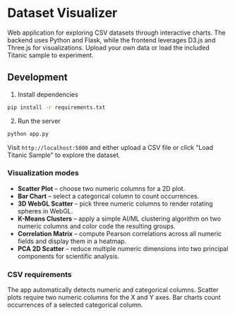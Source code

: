 
# Dataset Visualizer

Web application for exploring CSV datasets through interactive charts. The backend uses Python and Flask, while the frontend leverages D3.js and Three.js for visualizations. Upload your own data or load the included Titanic sample to experiment.


## Development

1. Install dependencies

```bash
pip install -r requirements.txt
```

2. Run the server

```bash
python app.py
```

Visit `http://localhost:5000` and either upload a CSV file or click "Load Titanic Sample" to explore the dataset.

### Visualization modes

* **Scatter Plot** – choose two numeric columns for a 2D plot.
* **Bar Chart** – select a categorical column to count occurrences.
* **3D WebGL Scatter** – pick three numeric columns to render rotating spheres in WebGL.
* **K-Means Clusters** – apply a simple AI/ML clustering algorithm on two numeric columns and color code the resulting groups.
* **Correlation Matrix** – compute Pearson correlations across all numeric fields and display them in a heatmap.
* **PCA 2D Scatter** – reduce multiple numeric dimensions into two principal components for scientific analysis.


### CSV requirements

The app automatically detects numeric and categorical columns. Scatter plots require two numeric columns for the X and Y axes. Bar charts count occurrences of a selected categorical column.

